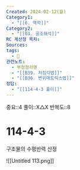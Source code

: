 ```yaml
---
Created: 2024-02-12(월)
Category1:
  - "[[6. 역학]]"
Category2:
  - "[[03. 골조해석]]"
RC 계산형 목차: 
Sources: 
tags:
  - 🧮
관련노트:
  - 부정정라멘
  - "[[B39. 처짐각법]]"
  - "[[B36. 변위매트릭스법]]"
정답:
  - "[[114-4-3 풀이]]"
---
```

중요::4
풀이::X△X
반복도::8
#  114-4-3


구조물의 수평반력 산정


![[Untitled 113.png]]